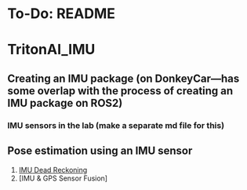 # To-Do: README
# TritonAI_IMU
## Creating an IMU package (on DonkeyCar—has some overlap with the process of creating an IMU package on ROS2)
### IMU sensors in the lab (make a separate md file for this)

## Pose estimation using an IMU sensor
1. [IMU Dead Reckoning](https://github.com/ecdg/TritonAI_IMU/blob/main/docs/imu_dead_reckoning.md)
2. [IMU & GPS Sensor Fusion]
